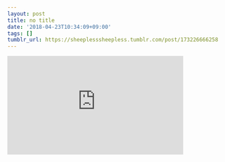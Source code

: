 ```yaml
---
layout: post
title: no title
date: '2018-04-23T10:34:09+09:00'
tags: []
tumblr_url: https://sheeplesssheepless.tumblr.com/post/173226666258
---
```

<iframe width="400" height="225" id="youtube_iframe" src="https://www.youtube.com/embed/eIemelUNoyY?feature=oembed&amp;enablejsapi=1&amp;origin=https://safe.txmblr.com&amp;wmode=opaque" frameborder="0" allow="accelerometer; autoplay; encrypted-media; gyroscope; picture-in-picture" allowfullscreen></iframe>  
